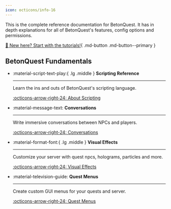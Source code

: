 ```yaml
---
icon: octicons/info-16
---
```

This is the complete reference documentation for BetonQuest.
It has in depth explanations for all of BetonQuest's features, config options and permissions. 

[:hatching_chick: New here? Start with the tutorials!](../Tutorials/Overview.md){ .md-button .md-button--primary }


## BetonQuest Fundamentals
<div class="grid cards" markdown>
 
 -   :material-script-text-play:{ .lg .middle } __Scripting Reference__
 
     ---
 
     Learn the ins and outs of BetonQuest's scripting language.
 
     [:octicons-arrow-right-24: About Scripting](./Scripting/About-Scripting.md)
 
 -   :material-message-text: __Conversations__
 
     ---
 
     Write immersive conversations between NPCs and players.
 
     [:octicons-arrow-right-24: Conversations](./Features/Conversations.md)

 -   :material-format-font:{ .lg .middle }  __Visual Effects__
 
     ---
 
     Customize your server with quest npcs, holograms, particles and more.
 
     [:octicons-arrow-right-24: Visual Effects](./Visual-Effects/NPC-Effects/NPC-Hiding.md)

 
 -   :material-television-guide:  __Quest Menus__
 
     ---
 
     Create custom GUI menus for your quests and server.
  
     [:octicons-arrow-right-24: Quest Menus](./Features/Menus/Menu.md)

</div>
